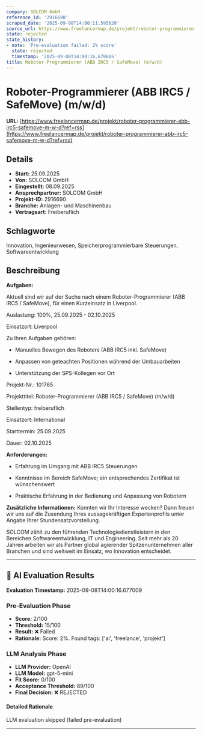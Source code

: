 ```yaml
---
company: SOLCOM GmbH
reference_id: '2916690'
scraped_date: '2025-09-08T14:00:11.595628'
source_url: https://www.freelancermap.de/projekt/roboter-programmierer-abb-irc5-safemove-m-w-d?ref=rss
state: rejected
state_history:
- note: 'Pre-evaluation failed: 2% score'
  state: rejected
  timestamp: '2025-09-08T14:00:16.678665'
title: Roboter-Programmierer (ABB IRC5 / SafeMove) (m/w/d)
---
```



# Roboter-Programmierer (ABB IRC5 / SafeMove) (m/w/d)
**URL:** [https://www.freelancermap.de/projekt/roboter-programmierer-abb-irc5-safemove-m-w-d?ref=rss](https://www.freelancermap.de/projekt/roboter-programmierer-abb-irc5-safemove-m-w-d?ref=rss)
## Details
- **Start:** 25.09.2025
- **Von:** SOLCOM GmbH
- **Eingestellt:** 08.09.2025
- **Ansprechpartner:** SOLCOM GmbH
- **Projekt-ID:** 2916690
- **Branche:** Anlagen- und Maschinenbau
- **Vertragsart:** Freiberuflich

## Schlagworte
Innovation, Ingenieurwesen, Speicherprogrammierbare Steuerungen, Softwareentwicklung

## Beschreibung
**Aufgaben:**

Aktuell sind wir auf der Suche nach einem Roboter-Programmierer (ABB IRC5 / SafeMove), für einen Kurzeinsatz in Liverpool.

Auslastung: 100%, 25.09.2025 - 02.10.2025

Einsatzort: Liverpool

Zu Ihren Aufgaben gehören:

+ Manuelles Bewegen des Roboters (ABB IRC5 inkl. SafeMove)

+ Anpassen von geteachten Positionen während der Umbauarbeiten

+ Unterstützung der SPS-Kollegen vor Ort

Projekt-Nr.:
101765

Projekttitel:
Roboter-Programmierer (ABB IRC5 / SafeMove) (m/w/d)

Stellentyp:
freiberuflich

Einsatzort:
International

Starttermin:
25.09.2025

Dauer:
02.10.2025

**Anforderungen:**

+ Erfahrung im Umgang mit ABB IRC5 Steuerungen

+ Kenntnisse im Bereich SafeMove; ein entsprechendes Zertifikat ist wünschenswert

+ Praktische Erfahrung in der Bedienung und Anpassung von Robotern

**Zusätzliche Informationen:**
Konnten wir Ihr Interesse wecken? Dann freuen wir uns auf die Zusendung Ihres aussagekräftigen Expertenprofils unter Angabe Ihrer Stundensatzvorstellung.

SOLCOM zählt zu den führenden Technologiedienstleistern in den Bereichen Softwareentwicklung, IT und Engineering. Seit mehr als 20 Jahren arbeiten wir als Partner global agierender Spitzenunternehmen aller Branchen und sind weltweit im Einsatz, wo Innovation entscheidet.

---

## 🤖 AI Evaluation Results

**Evaluation Timestamp:** 2025-09-08T14:00:16.677009

### Pre-Evaluation Phase
- **Score:** 2/100
- **Threshold:** 15/100
- **Result:** ❌ Failed
- **Rationale:** Score: 2%. Found tags: ['ai', 'freelance', 'projekt']

### LLM Analysis Phase
- **LLM Provider:** OpenAI
- **LLM Model:** gpt-5-mini
- **Fit Score:** 0/100
- **Acceptance Threshold:** 89/100
- **Final Decision:** ❌ REJECTED

#### Detailed Rationale
LLM evaluation skipped (failed pre-evaluation)

---
